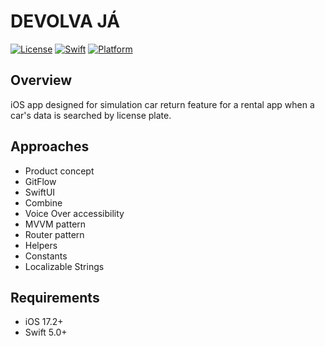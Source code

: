 # DEVOLVA JÁ

[![License](https://img.shields.io/badge/license-MIT-blue.svg)](LICENSE)
[![Swift](https://img.shields.io/badge/Swift-5.0-orange.svg)](https://swift.org)
[![Platform](https://img.shields.io/badge/platform-iOS-lightgrey.svg)](https://developer.apple.com/ios/)

## Overview

iOS app designed for simulation car return feature for a rental app when a car's data is searched by license plate.

## Approaches

- Product concept
- GitFlow
- SwiftUI
- Combine
- Voice Over accessibility
- MVVM pattern
- Router pattern
- Helpers
- Constants
- Localizable Strings

## Requirements

- iOS 17.2+
- Swift 5.0+
